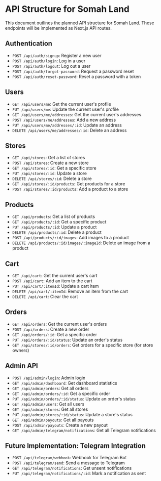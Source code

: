 # API Structure for Somah Land

This document outlines the planned API structure for Somah Land. These endpoints will be implemented as Next.js API routes.

## Authentication

- `POST /api/auth/signup`: Register a new user
- `POST /api/auth/login`: Log in a user
- `POST /api/auth/logout`: Log out a user
- `POST /api/auth/forgot-password`: Request a password reset
- `POST /api/auth/reset-password`: Reset a password with a token

## Users

- `GET /api/users/me`: Get the current user's profile
- `PUT /api/users/me`: Update the current user's profile
- `GET /api/users/me/addresses`: Get the current user's addresses
- `POST /api/users/me/addresses`: Add a new address
- `PUT /api/users/me/addresses/:id`: Update an address
- `DELETE /api/users/me/addresses/:id`: Delete an address

## Stores

- `GET /api/stores`: Get a list of stores
- `POST /api/stores`: Create a new store
- `GET /api/stores/:id`: Get a specific store
- `PUT /api/stores/:id`: Update a store
- `DELETE /api/stores/:id`: Delete a store
- `GET /api/stores/:id/products`: Get products for a store
- `POST /api/stores/:id/products`: Add a product to a store

## Products

- `GET /api/products`: Get a list of products
- `GET /api/products/:id`: Get a specific product
- `PUT /api/products/:id`: Update a product
- `DELETE /api/products/:id`: Delete a product
- `POST /api/products/:id/images`: Add images to a product
- `DELETE /api/products/:id/images/:imageId`: Delete an image from a product

## Cart

- `GET /api/cart`: Get the current user's cart
- `POST /api/cart`: Add an item to the cart
- `PUT /api/cart/:itemId`: Update a cart item
- `DELETE /api/cart/:itemId`: Remove an item from the cart
- `DELETE /api/cart`: Clear the cart

## Orders

- `GET /api/orders`: Get the current user's orders
- `POST /api/orders`: Create a new order
- `GET /api/orders/:id`: Get a specific order
- `PUT /api/orders/:id/status`: Update an order's status
- `GET /api/stores/:id/orders`: Get orders for a specific store (for store owners)

## Admin API

- `POST /api/admin/login`: Admin login
- `GET /api/admin/dashboard`: Get dashboard statistics
- `GET /api/admin/orders`: Get all orders
- `GET /api/admin/orders/:id`: Get a specific order
- `PUT /api/admin/orders/:id/status`: Update an order's status
- `GET /api/admin/users`: Get all users
- `GET /api/admin/stores`: Get all stores
- `PUT /api/admin/stores/:id/status`: Update a store's status
- `GET /api/admin/payouts`: Get all payouts
- `POST /api/admin/payouts`: Create a new payout
- `GET /api/admin/telegram/notifications`: Get all Telegram notifications

## Future Implementation: Telegram Integration

- `POST /api/telegram/webhook`: Webhook for Telegram Bot
- `POST /api/telegram/send`: Send a message to Telegram
- `GET /api/telegram/notifications`: Get unsent notifications
- `PUT /api/telegram/notifications/:id`: Mark a notification as sent
